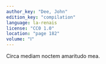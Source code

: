```yaml
---
author_key: "Dee, John"
edition_key: "compilation"
language: la-renais
license: "CC0 1.0"
location: "page 182"
volume: "Ⅰ"
---
```

Circa mediam noctem amaritudo mea.
